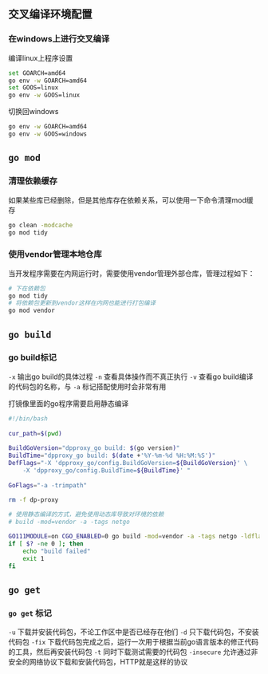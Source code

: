 

## 交叉编译环境配置

### 在windows上进行交叉编译

编译linux上程序设置
```bash
set GOARCH=amd64
go env -w GOARCH=amd64
set GOOS=linux
go env -w GOOS=linux
```
切换回windows

```bash
go env -w GOARCH=amd64
go env -w GOOS=windows
```


## `go mod`
### 清理依赖缓存
如果某些库已经删除，但是其他库存在依赖关系，可以使用一下命令清理mod缓存
```bash
go clean -modcache 
go mod tidy
```
### 使用vendor管理本地仓库
当开发程序需要在内网运行时，需要使用vendor管理外部仓库，管理过程如下：
```bash
# 下在依赖包
go mod tidy
# 将依赖包更新到vendor这样在内网也能进行打包编译
go mod vendor
```




## `go build`


### go build标记
`-x` 输出go build的具体过程
`-n` 查看具体操作而不真正执行
`-v` 查看go build编译的代码包的名称，与  `-a` 标记搭配使用时会非常有用



打镜像里面的go程序需要启用静态编译
```bash
#!/bin/bash  
  
cur_path=$(pwd)  
  
BuildGoVersion="dpproxy_go build: $(go version)"  
BuildTime="dpproxy_go build: $(date +'%Y-%m-%d %H:%M:%S')"  
DefFlags="-X 'dpproxy_go/config.BuildGoVersion=${BuildGoVersion}' \  
    -X 'dpproxy_go/config.BuildTime=${BuildTime}' "  
  
GoFlags="-a -trimpath"  
  
rm -f dp-proxy  

# 使用静态编译的方式，避免使用动态库导致对环境的依赖
# build -mod=vendor -a -tags netgo

GO111MODULE=on CGO_ENABLED=0 go build -mod=vendor -a -tags netgo -ldflags "${DefFlags}" ${GoFlags} -o dp-proxy  
if [ $? -ne 0 ]; then  
    echo "build failed"  
    exit 1  
fi
```



## `go get`
### `go get` 标记

`-u` 下载并安装代码包，不论工作区中是否已经存在他们
`-d` 只下载代码包，不安装代码包
`-fix` 下载代码包完成之后，运行一次用于根据当前go语言版本的修正代码的工具，然后再安装代码包
`-t` 同时下载测试需要的代码包
`-insecure` 允许通过非安全的网络协议下载和安装代码包，HTTP就是这样的协议






